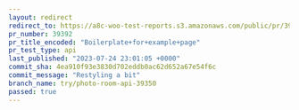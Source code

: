 ```yaml
---
layout: redirect
redirect_to: https://a8c-woo-test-reports.s3.amazonaws.com/public/pr/39392/api/index.html
pr_number: 39392
pr_title_encoded: "Boilerplate+for+example+page"
pr_test_type: api
last_published: "2023-07-24 23:01:05 +0000"
commit_sha: 4ea910f93e3830d702eddb0ac62d652a67e54f6c
commit_message: "Restyling a bit"
branch_name: try/photo-room-api-39350
passed: true
---
```

